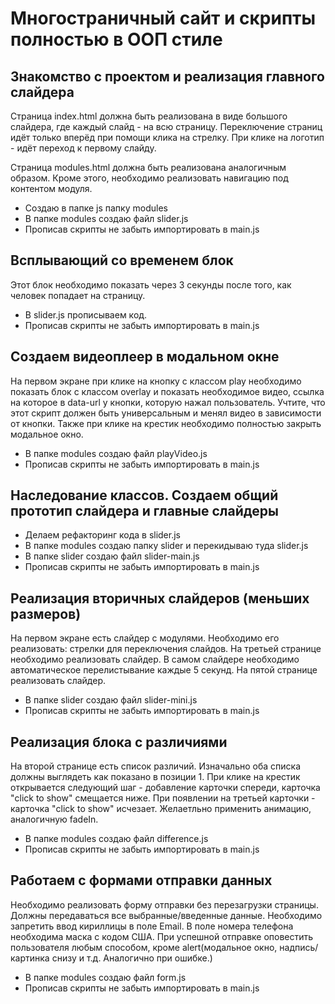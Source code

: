 # Многостраничный сайт и скрипты полностью в ООП стиле

## Знакомство с проектом и реализация главного слайдера
Страница index.html должна быть реализована в виде большого слайдера, где каждый слайд - на всю страницу. Переключение страниц идёт только вперёд при помощи клика на стрелку. При клике на логотип - идёт переход к первому слайду.

Страница modules.html должна быть реализована аналогичным образом. Кроме этого, необходимо реализовать навигацию под контентом модуля.

- Создаю в папке js папку modules
- В папке modules создаю файл slider.js
- Прописав скрипты не забыть импортировать в main.js

## Всплывающий со временем блок
Этот блок необходимо показать через 3 секунды после того, как человек попадает на страницу.

- В slider.js прописываем код.
- Прописав скрипты не забыть импортировать в main.js

## Создаем видеоплеер в модальном окне
На первом экране при клике на кнопку с классом play необходимо показать блок с классом overlay и показать необходимое видео, ссылка на которое в data-url у кнопки, которую нажал пользователь. Учтите, что этот скрипт должен быть универсальным и менял видео в зависимости от кнопки. Также при клике на крестик необходимо полностью закрыть модальное окно.

- В папке modules создаю файл playVideo.js
- Прописав скрипты не забыть импортировать в main.js

## Наследование классов. Создаем общий прототип слайдера и главные слайдеры

- Делаем рефакторинг кода в slider.js
- В папке modules создаю папку slider и перекидываю туда slider.js
- В папке slider создаю файл slider-main.js
- Прописав скрипты не забыть импортировать в main.js

## Реализация вторичных слайдеров (меньших размеров)
На первом экране есть слайдер с модулями. Необходимо его реализовать: стрелки для переключения слайдов.
На третьей странице необходимо реализовать слайдер. В самом слайдере необходимо автоматическое перелистывание каждые 5 секунд.
На пятой странице реализовать слайдер.

- В папке slider создаю файл slider-mini.js
- Прописав скрипты не забыть импортировать в main.js

## Реализация блока с различиями
На второй странице есть список различий.
Изначально оба списка должны выглядеть как показано в позиции 1.
При клике на крестик открывается следующий шаг - добавление карточки спереди, карточка "click to show" смещается ниже.
При появлении на третьей карточки - карточка "click to show" исчезает. Желаетльно применить анимацию, аналогичную fadeIn.

- В папке modules создаю файл difference.js
- Прописав скрипты не забыть импортировать в main.js

## Работаем с формами отправки данных
Необходимо реализовать форму отправки без перезагрузки страницы.
Должны передаваться все выбранные/введенные данные.
Необходимо запретить ввод кириллицы в поле Email.
В поле номера телефона необходима маска с кодом США.
При успешной отправке оповестить пользователя любым способом, кроме alert(модальное окно, надпись/картинка снизу и т.д. Аналогично при ошибке.)

- В папке modules создаю файл form.js
- Прописав скрипты не забыть импортировать в main.js